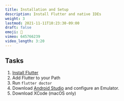 ```yaml
---
title: Installation and Setup
description: Install Flutter and native IDEs
weight: 3
lastmod: 2021-11-11T10:23:30-09:00
draft: false
emoji: 💾
vimeo: 645766239
video_length: 3:20
---
```


## Tasks

1. [Install Flutter](https://flutter.dev/docs/get-started/install)
1. Add Flutter to your Path 
1. Run `flutter doctor`
1. Download [Android Studio](https://developer.android.com/studio) and configure an Emulator.
1. Download XCode (macOS only)


